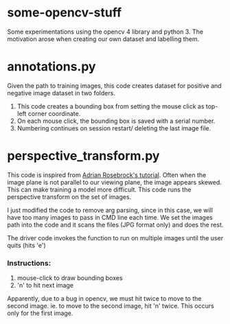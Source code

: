 # some-opencv-stuff

Some experimentations using the opencv 4 library and python 3. The motivation arose when creating our own dataset and labelling them.

# annotations.py

Given the path to training images, this code creates dataset for positive and negative image dataset in two folders.

1. This code creates a bounding box from setting the mouse click as top-left corner coordinate. 
2. On each mouse click, the bounding box is saved with a serial number.
3. Numbering continues on session restart/ deleting the last image file.

# perspective_transform.py

This code is inspired from [Adrian Rosebrock's tutorial](https://www.pyimagesearch.com/2014/08/25/4-point-opencv-getperspective-transform-example/). Often when the image plane is not parallel to our viewing plane, the image appears skewed. This can make training a model more difficult. This code runs the perspective transform on the set of images.

I just modified the code to remove arg parsing, since in this case, we will have too many images to pass in CMD line each time. We set the images path into the code and it scans the files (JPG format only) and does the rest.

The driver code invokes the function to run on multiple images until the user quits (hits 'e')

### Instructions:
1. mouse-click to draw bounding boxes
2. 'n' to hit next image

Apparently, due to a bug in opencv, we must hit twice to move to the second image. ie. to move to the second image, hit 'n' twice. This occurs only for the first image.
